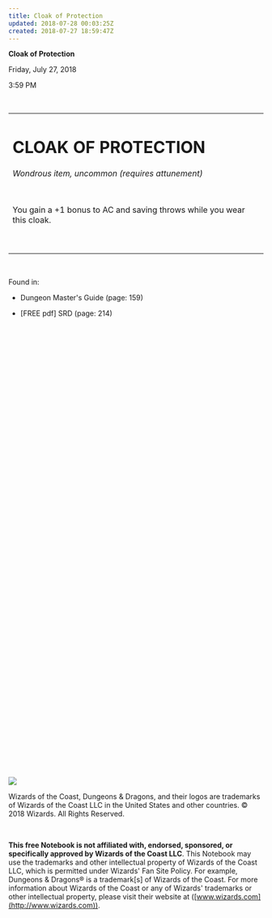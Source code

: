 ```yaml
---
title: Cloak of Protection
updated: 2018-07-28 00:03:25Z
created: 2018-07-27 18:59:47Z
---
```


**Cloak of Protection**

Friday, July 27, 2018

3:59 PM

 

<table><tbody><tr class="odd"><td><h1 id="cloak-of-protection"><strong>CLOAK OF PROTECTION</strong></h1><p><em>Wondrous item, uncommon (requires attunement)</em></p><p> </p><p>You gain a +1 bonus to AC and saving throws while you wear this cloak.</p><p> </p></td></tr></tbody></table>

 

Found in:

-   Dungeon Master's Guide (page: 159)

-   \[FREE pdf\] SRD (page: 214)

##  

 

 

 

 

 

 

 

 

 

 

 

 

 

 

 

 

 

 

 

 

 

 

 

 

 

 

 

![](tmp\media\image1.png)

Wizards of the Coast, Dungeons & Dragons, and their logos are trademarks of Wizards of the Coast LLC in the United States and other countries. © 2018 Wizards. All Rights Reserved.

 

**This free Notebook is not affiliated with, endorsed, sponsored, or specifically approved by Wizards of the Coast LLC**. This Notebook may use the trademarks and other intellectual property of Wizards of the Coast LLC, which is permitted under Wizards' Fan Site Policy. For example, Dungeons & Dragons® is a trademark\[s\] of Wizards of the Coast. For more information about Wizards of the Coast or any of Wizards' trademarks or other intellectual property, please visit their website at ([www.wizards.com](http://www.wizards.com)).
